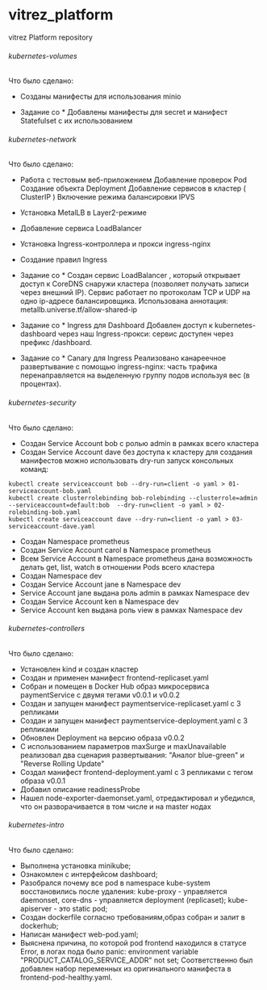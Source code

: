 # vitrez_platform
vitrez Platform repository

###### kubernetes-volumes ###########################################

Что было сделано:

- Созданы манифесты для использования minio

- Задание со *
Добавлены манифесты для secret и манифест Statefulset с их использованием

###### kubernetes-network ###########################################

Что было сделано:

- Работа с тестовым веб-приложением
    Добавление проверок Pod
    Создание объекта Deployment
    Добавление сервисов в кластер ( ClusterIP )
    Включение режима балансировки IPVS
- Установка MetalLB в Layer2-режиме
- Добавление сервиса LoadBalancer
- Установка Ingress-контроллера и прокси ingress-nginx
- Создание правил Ingress

- Задание со *
Создан сервис LoadBalancer , который открывает доступ к CoreDNS снаружи кластера (позволяет получать записи через внешний IP).
Сервис работает по протоколам TCP и UDP на одно ip-адресе балансировщика.
Использована аннотация: metallb.universe.tf/allow-shared-ip

- Задание со * Ingress для Dashboard
Добавлен доступ к kubernetes-dashboard через наш Ingress-прокси: сервис доступен через префикс /dashboard.

- Задание со * Canary для Ingress
Реализовано канареечное развертывание с помощью ingress-nginx: часть трафика перенаправляется на выделенную группу подов используя вес (в процентах).

###### kubernetes-security ##########################################

Что было сделано:

- Создан Service Account bob с ролью admin в рамках всего кластера
- Создан Service Account dave без доступа к кластеру
для создания манифестов можно использовать dry-run запуск консольных команд:
```
kubectl create serviceaccount bob --dry-run=client -o yaml > 01-serviceaccount-bob.yaml
kubectl create clusterrolebinding bob-rolebinding --clusterrole=admin --serviceaccount=default:bob  --dry-run=client -o yaml > 02-rolebinding-bob.yaml
kubectl create serviceaccount dave --dry-run=client -o yaml > 03-serviceaccount-dave.yaml
```

- Создан Namespace prometheus
- Создан Service Account carol в Namespace prometheus
- Всем Service Account в Namespace prometheus дана возможность делать get, list, watch в отношении Pods всего кластера
- Создан Namespace dev
- Создан Service Account jane в Namespace dev
- Service Account jane выдана роль admin в рамках Namespace dev
- Создан Service Account ken в Namespace dev
- Service Account ken выдана роль view в рамках Namespace dev

###### kubernetes-controllers ########################################

Что было сделано:

- Установлен kind и создан кластер
- Создан и применен манифест frontend-replicaset.yaml
- Собран и помещен в Docker Hub образ микросервиса paymentService с двумя тегами v0.0.1 и v0.0.2
- Создан и запущен манифест paymentservice-replicaset.yaml с 3 репликами
- Создан и запущен манифест paymentservice-deployment.yaml с 3 репликами
- Обновлен Deployment на версию образа v0.0.2
- С использованием параметров maxSurge и maxUnavailable реализовал два сценария развертывания: "Аналог blue-green" и "Reverse Rolling Update"
- Создал манифест frontend-deployment.yaml с 3 репликами с тегом образа v0.0.1
- Добавил описание readinessProbe
- Нашел node-exporter-daemonset.yaml, отредактировал и убедился, что он разворачивается в том числе и на master нодах

###### kubernetes-intro ##############################################

Что было сделано:

- Выполнена установка minikube;
- Ознакомлен с интерфейсом dashboard;
- Разобрался почему все pod в namespace kube-system восстановились после удаления: kube-proxy - управляется daemonset, core-dns - управляется deployment (replicaset); kube-apiserver - это static pod;
- Cоздан dockerfile согласно требованиям,образ собран и залит в dockerhub;
- Написан манифест web-pod.yaml;
- Выяснена причина, по которой pod frontend находился в статусе Error, в логах пода было  panic: environment variable "PRODUCT_CATALOG_SERVICE_ADDR" not set; Соответственно был добавлен набор переменных из оригинального манифеста в frontend-pod-healthy.yaml.

